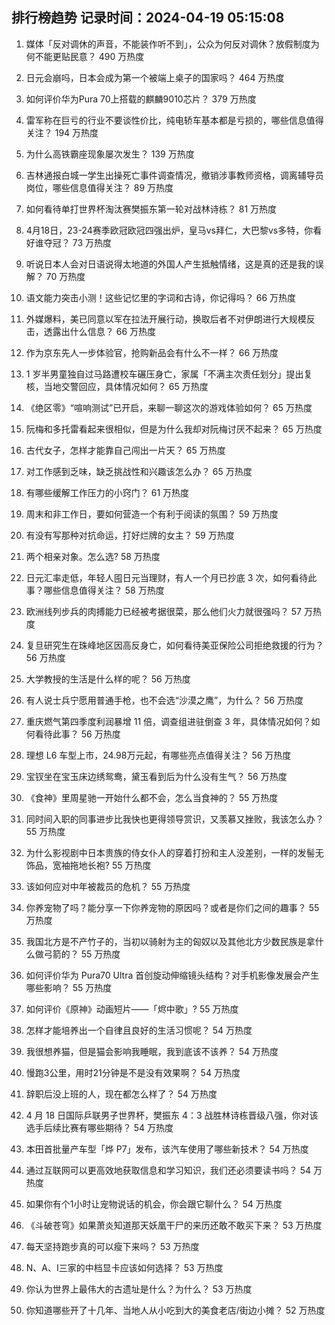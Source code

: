 
## 排行榜趋势 记录时间：2024-04-19 05:15:08
  
  1. 媒体「反对调休的声音，不能装作听不到」，公众为何反对调休？放假制度为何不能更贴民意？ 490 万热度
    
  2. 日元会崩吗，日本会成为第一个被端上桌子的国家吗？ 464 万热度
    
  3. 如何评价华为Pura 70上搭载的麒麟9010芯片？ 379 万热度
    
  4. 雷军称在巨亏的行业不要谈性价比，纯电轿车基本都是亏损的，哪些信息值得关注？ 194 万热度
    
  5. 为什么高铁霸座现象屡次发生？ 139 万热度
    
  6. 吉林通报白城一学生出操死亡事件调查情况，撤销涉事教师资格，调离辅导员岗位，哪些信息值得关注？ 89 万热度
    
  7. 如何看待单打世界杯淘汰赛樊振东第一轮对战林诗栋？ 81 万热度
    
  8. 4月18日，23-24赛季欧冠欧冠四强出炉，皇马vs拜仁，大巴黎vs多特，你看好谁夺冠？ 73 万热度
    
  9. 听说日本人会对日语说得太地道的外国人产生抵触情绪，这是真的还是我的误解？ 70 万热度
    
  10. 语文能力突击小测！这些记忆里的字词和古诗，你记得吗？ 66 万热度
    
  11. 外媒爆料，美已同意以军在拉法开展行动，换取后者不对伊朗进行大规模反击，透露出什么信息？ 66 万热度
    
  12. 作为京东先人一步体验官，抢购新品会有什么不一样？ 66 万热度
    
  13. 1 岁半男童独自过马路遭校车碾压身亡，家属「不满主次责任划分」提出复核，当地交警回应，具体情况如何？ 65 万热度
    
  14. 《绝区零》“喧响测试”已开启，来聊一聊这次的游戏体验如何？ 65 万热度
    
  15. 阮梅和多托雷看起来很相似，但是为什么我却对阮梅讨厌不起来？ 65 万热度
    
  16. 古代女子，怎样才能靠自己闯出一片天？ 65 万热度
    
  17. 对工作感到乏味，缺乏挑战性和兴趣该怎么办？ 65 万热度
    
  18. 有哪些缓解工作压力的小窍门？ 61 万热度
    
  19. 周末和非工作日，要如何营造一个有利于阅读的氛围？ 59 万热度
    
  20. 有没有写那种对抗命运，打好烂牌的女主？ 59 万热度
    
  21. 两个相亲对象。怎么选? 58 万热度
    
  22. 日元汇率走低，年轻人囤日元当理财，有人一个月已抄底 3 次，如何看待此事？哪些信息值得关注？ 58 万热度
    
  23. 欧洲线列步兵的肉搏能力已经被考据很菜，那么他们火力就很强吗？ 57 万热度
    
  24. 复旦研究生在珠峰地区因高反身亡，如何看待美亚保险公司拒绝救援的行为？ 56 万热度
    
  25. 大学教授的生活是什么样的呢？ 56 万热度
    
  26. 有人说士兵宁愿用普通手枪，也不会选“沙漠之鹰”，为什么？ 56 万热度
    
  27. 重庆燃气第四季度利润暴增 11 倍，调查组进驻倒查 3 年，具体情况如何？如何看待此事？ 56 万热度
    
  28. 理想 L6 车型上市，24.98万元起，有哪些亮点值得关注？ 56 万热度
    
  29. 宝钗坐在宝玉床边绣鸳鸯，黛玉看到后为什么没有生气？ 56 万热度
    
  30. 《食神》里周星驰一开始什么都不会，怎么当食神的？ 55 万热度
    
  31. 同时间入职的同事进步比我快也更得领导赏识，又羡慕又挫败，我该怎么办？ 55 万热度
    
  32. 为什么影视剧中日本贵族的侍女仆人的穿着打扮和主人没差别，一样的发髻无饰品，宽袖拖地长袍? 55 万热度
    
  33. 该如何应对中年被裁员的危机？ 55 万热度
    
  34. 你养宠物了吗？能分享一下你养宠物的原因吗？或者是你们之间的趣事？ 55 万热度
    
  35. 我国北方是不产竹子的，当初以骑射为主的匈奴以及其他北方少数民族是拿什么做弓箭的？ 55 万热度
    
  36. 如何评价华为 Pura70 Ultra 首创旋动伸缩镜头结构？对手机影像发展会产生哪些影响？ 55 万热度
    
  37. 如何评价《原神》动画短片——「烬中歌」? 55 万热度
    
  38. 怎样才能培养出一个自律且良好的生活习惯呢？ 54 万热度
    
  39. 我很想养猫，但是猫会影响我睡眠，我到底该不该养？ 54 万热度
    
  40. 慢跑3公里，用时21分钟是不是没有效果啊？ 54 万热度
    
  41. 辞职后没上班的人，现在都怎么样了？ 54 万热度
    
  42. 4 月 18 日国际乒联男子世界杯，樊振东 4：3 战胜林诗栋晋级八强，你对该选手后续比赛有哪些期待？ 54 万热度
    
  43. 本田首批量产车型「烨 P7」发布，该汽车使用了哪些新技术？ 54 万热度
    
  44. 通过互联网可以更高效地获取信息和学习知识，我们还必须要读书吗？ 54 万热度
    
  45. 如果你有个1小时让宠物说话的机会，你会跟它聊什么？ 54 万热度
    
  46. 《斗破苍穹》如果萧炎知道那天妖凰干尸的来历还敢不敢买下来？ 53 万热度
    
  47. 每天坚持跑步真的可以瘦下来吗？ 53 万热度
    
  48. N、A、I三家的中档显卡应该如何选择？ 53 万热度
    
  49. 你认为世界上最伟大的古遗址是什么？为什么？ 53 万热度
    
  50. 你知道哪些开了十几年、当地人从小吃到大的美食老店/街边小摊？ 52 万热度
    
